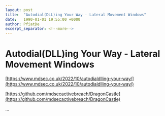```yaml
---
layout: post
title:  "Autodial(DLL)ing Your Way - Lateral Movement Windows"
date:   1990-01-01 19:55:00 +0000
author: PfiatDe
excerpt_separator: <!--more-->
---
```


# Autodial(DLL)ing Your Way - Lateral Movement Windows

[https://www.mdsec.co.uk/2022/10/autodialdlling-your-way/](https://www.mdsec.co.uk/2022/10/autodialdlling-your-way/)

[https://github.com/mdsecactivebreach/DragonCastle](https://github.com/mdsecactivebreach/DragonCastle)

...
<!--more-->
